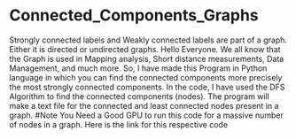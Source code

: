 # Connected_Components_Graphs
 Strongly connected labels and Weakly connected labels are part of a  graph. Either it is directed or undirected graphs.  Hello Everyone.  We all know that the Graph is used in Mapping analysis, Short distance measurements, Data Management, and much more.  So, I have made this Program in Python language in which you can find the connected components more precisely the most strongly connected components.  In the code, I have used the DFS Algorithm to find the connected components (nodes). The program will make a text file for the connected and least connected nodes present in a graph.  #Note   You Need a Good GPU to run this code for a massive number of nodes in a graph.  Here is the link for this respective code

